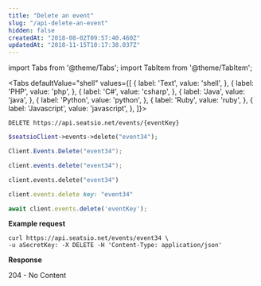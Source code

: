 ```yaml
---
title: "Delete an event"
slug: "/api-delete-an-event"
hidden: false
createdAt: "2018-08-02T09:57:40.460Z"
updatedAt: "2018-11-15T10:17:38.037Z"
---
```


import Tabs from '@theme/Tabs';
import TabItem from '@theme/TabItem';




<Tabs 
  defaultValue="shell"
  values={[
{ label: 'Text', value: 'shell', },
{ label: 'PHP', value: 'php', },
{ label: 'C#', value: 'csharp', },
{ label: 'Java', value: 'java', },
{ label: 'Python', value: 'python', },
{ label: 'Ruby', value: 'ruby', },
{ label: 'Javascript', value: 'javascript', },
]}>
<TabItem value='shell'>

```shell
DELETE https://api.seatsio.net/events/{eventKey}
```

</TabItem>
<TabItem value='php'>

```php
$seatsioClient->events->delete("event34");
```

</TabItem>
<TabItem value='csharp'>

```csharp
Client.Events.Delete("event34");
```

</TabItem>
<TabItem value='java'>

```java
client.events.delete("event34");
```

</TabItem>
<TabItem value='python'>

```python
client.events.delete("event34")
```

</TabItem>
<TabItem value='ruby'>

```ruby
client.events.delete key: "event34"

```

</TabItem>
<TabItem value='javascript'>

```javascript
await client.events.delete('eventKey');
```

</TabItem>
</Tabs>




**Example request**

```shell
curl https://api.seatsio.net/events/event34 \
-u aSecretKey: -X DELETE -H 'Content-Type: application/json'
```

**Response**

204 - No Content
